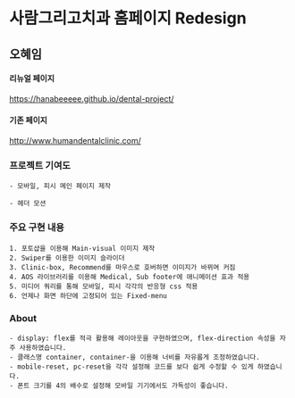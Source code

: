 # 사람그리고치과 홈페이지 Redesign

## 오혜임

#### 리뉴얼 페이지

https://hanabeeeee.github.io/dental-project/

#### 기존 페이지

http://www.humandentalclinic.com/


### 프로젝트 기여도

    - 모바일, 피시 메인 페이지 제작

    - 헤더 모션


### 주요 구현 내용


    1. 포토샵을 이용해 Main-visual 이미지 제작
    2. Swiper를 이용한 이미지 슬라이더
    3. Clinic-box, Recommend를 마우스로 호버하면 이미지가 바뀌며 커짐
    4. AOS 라이브러리를 이용해 Medical, Sub footer에 애니메이션 효과 적용
    5. 미디어 쿼리를 통해 모바일, 피시 각각의 반응형 css 적용
    6. 언제나 화면 하단에 고정되어 있는 Fixed-menu


### About

    - display: flex를 적극 활용해 레이아웃을 구현하였으며, flex-direction 속성을 자주 사용하였습니다.
    - 클래스명 container, container-을 이용해 너비를 자유롭게 조정하였습니다.
    - mobile-reset, pc-reset을 각각 설정해 코드를 보다 쉽게 수정할 수 있게 하였습니다.
    - 폰트 크기를 4의 배수로 설정해 모바일 기기에서도 가독성이 좋습니다.

